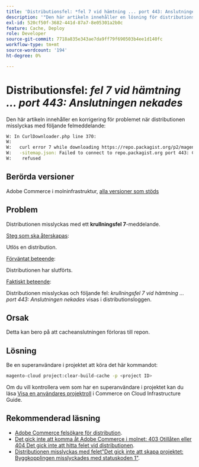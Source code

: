 ```yaml
---
title: 'Distributionsfel: *fel 7 vid hämtning ... port 443: Anslutningen nekades*'
description: '"Den här artikeln innehåller en lösning för distributionsfelet: *"fel 7 vid hämtning ... port 443: Anslutningen nekades"*."'
exl-id: 520cf50f-3682-441d-87a7-8e05301a2b0c
feature: Cache, Deploy
role: Developer
source-git-commit: 7718a835e343ae7da9ff79f690503b4ee1d140fc
workflow-type: tm+mt
source-wordcount: '194'
ht-degree: 0%

---
```


# Distributionsfel: *fel 7 vid hämtning ... port 443: Anslutningen nekades*

Den här artikeln innehåller en korrigering för problemet när distributionen misslyckas med följande felmeddelande:

```bash
W: In CurlDownloader.php line 370:
W:
W:   curl error 7 while downloading https://repo.packagist.org/p2/magento/module
W:   -sitemap.json: Failed to connect to repo.packagist.org port 443: Connection
W:    refused
```

## Berörda versioner

Adobe Commerce i molninfrastruktur, [alla versioner som stöds](https://www.adobe.com/content/dam/cc/en/legal/terms/enterprise/pdfs/Adobe-Commerce-Software-Lifecycle-Policy.pdf)

## Problem

Distributionen misslyckas med ett **krullningsfel 7**-meddelande.

<u>Steg som ska återskapas</u>:

Utlös en distribution.

<u>Förväntat beteende</u>:

Distributionen har slutförts.

<u>Faktiskt beteende</u>:

Distributionen misslyckas och följande fel: *krullningsfel 7 vid hämtning ... port 443: Anslutningen nekades* visas i distributionsloggen.

## Orsak

Detta kan bero på att cacheanslutningen förloras till repon.

## Lösning

Be en superanvändare i projektet att köra det här kommandot:

```bash
magento-cloud project:clear-build-cache -p <project ID>
```

Om du vill kontrollera vem som har en superanvändare i projektet kan du läsa [Visa en användares projektroll](/docs/commerce-cloud-service/user-guide/project/user-access.html?lang=en#view-a-user’s-project-role) i Commerce on Cloud Infrastructure Guide.

## Rekommenderad läsning

* [Adobe Commerce felsökare för distribution](/docs/commerce-knowledge-base/kb/troubleshooting/deployment/magento-deployment-troubleshooter.html).
* [Det gick inte att komma åt Adobe Commerce i molnet: 403 Otillåten eller 404 Det gick inte att hitta felet vid distributionen](/docs/commerce-knowledge-base/kb/troubleshooting/deployment/magento-commerce-cloud-repo-could-not-be-accessed-403-forbidden-or-404-not-found-error-when-deploying.html).
* [Distributionen misslyckas med felet&quot;Det gick inte att skapa projektet: Byggkopplingen misslyckades med statuskoden 1&quot;](/docs/commerce-knowledge-base/kb/troubleshooting/deployment/deployment-fails-with-error-building-project-the-build-hook-failed-with-status-code-1.html).
